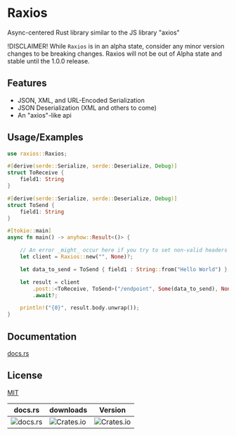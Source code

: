
# Raxios

Async-centered Rust library similar to the JS library "axios"

!DISCLAIMER!
While `Raxios` is in an alpha state, consider any minor version changes to be breaking changes.
Raxios will not be out of Alpha state and stable until the 1.0.0 release.


## Features

- JSON, XML, and URL-Encoded Serialization
- JSON Deserialization (XML and others to come)
- An "axios"-like api


## Usage/Examples

```rust
use raxios::Raxios;

#[derive(serde::Serialize, serde::Deserialize, Debug)]
struct ToReceive {
    field1: String
}

#[derive(serde::Serialize, serde::Deserialize, Debug)]
struct ToSend {
    field1: String
}

#[tokio::main]
async fn main() -> anyhow::Result<()> {

    // An error _might_ occur here if you try to set non-valid headers in the Options
    let client = Raxios::new("", None)?;

    let data_to_send = ToSend { field1 : String::from("Hello World") };

    let result = client
        .post::<ToReceive, ToSend>("/endpoint", Some(data_to_send), None)
        .await?;

    println!("{0}", result.body.unwrap());
}
```


## Documentation

[docs.rs](https://docs.rs/raxios)


## License

[MIT](https://choosealicense.com/licenses/mit/)


|                      docs.rs                   |                     downloads                      |                         Version                      |
| ---------------------------------------------- | -------------------------------------------------- | ---------------------------------------------------- |
|![docs.rs](https://img.shields.io/docsrs/raxios)|![Crates.io](https://img.shields.io/crates/d/raxios)| ![Crates.io](https://img.shields.io/crates/v/raxios) |
